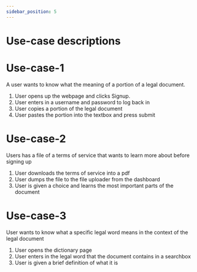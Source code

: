 ```yaml
---
sidebar_position: 5
---
```


# Use-case descriptions

# Use-case-1 
A user wants to know what the meaning of a portion of a legal document.
1. User opens up the webpage and clicks Signup. 
2. User enters in a username and password to log back in
3. User copies a portion of the legal document
4. User pastes the portion into the textbox and press submit

# Use-case-2
Users has a file of a terms of service that wants to learn more about before signing up
1. User downloads the terms of service into a pdf
2. User dumps the file to the file uploader from the dashboard
3. User is given a choice and learns the most important parts of the document

# Use-case-3
User wants to know what a specific legal word means in the context of the legal document
1. User opens the dictionary page 
2. User enters in the legal word that the document contains in a searchbox
3. User is given a brief definition of what it is 